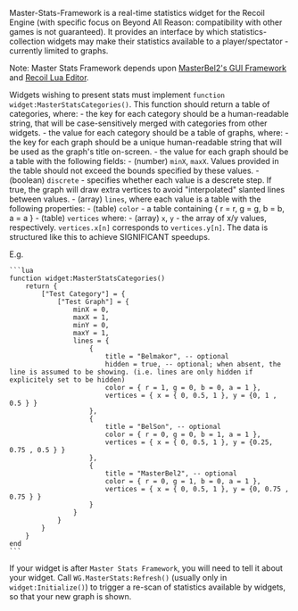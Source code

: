 Master-Stats-Framework is a real-time statistics widget for the Recoil Engine (with specific focus on Beyond All Reason: compatibility with other games is not guaranteed). It provides an interface by which statistics-collection widgets may make their statistics available to a player/spectator - currently limited to graphs.

Note: Master Stats Framework depends upon [MasterBel2's GUI Framework](https://github/MasterBel2/Master-GUI-Framework) and [Recoil Lua Editor](https://github.com/MasterBel2/Recoil-Lua-Editor).

Widgets wishing to present stats must implement `function widget:MasterStatsCategories()`.
This function should return a table of categories, where: 
    - the key for each category should be a human-readable string, that will be case-sensitively merged with categories from other widgets.
    - the value for each category should be a table of graphs, where:
      - the key for each graph should be a unique human-readable string that will be used as the graph's title on-screen.
      - the value for each graph should be a table with the following fields:
        - (number) `minX`, `maxX`. Values provided in the table should not exceed the bounds specified by these values.
        - (boolean) `discrete` - specifies whether each value is a descrete step. If true, the graph will draw extra vertices to avoid "interpolated" slanted lines between values.
        - (array) `lines`, where each value is a table with the following properties:
          - (table) `color` - a table containing { r = r, g = g, b = b, a = a }
          - (table) `vertices` where:
            - (array) `x`, `y` - the array of x/y values, respectively. `vertices.x[n]` corresponds to `vertices.y[n]`. The data is structured like this to achieve SIGNIFICANT speedups.

E.g. 

    ```lua
    function widget:MasterStatsCategories()
        return {
            ["Test Category"] = {
                ["Test Graph"] = {
                    minX = 0,
                    maxX = 1,
                    minY = 0,
                    maxY = 1,
                    lines = {
                        {
                            title = "Belmakor", -- optional
                            hidden = true, -- optional; when absent, the line is assumed to be showing. (i.e. lines are only hidden if explicitely set to be hidden)
                            color = { r = 1, g = 0, b = 0, a = 1 },
                            vertices = { x = { 0, 0.5, 1 }, y = {0, 1 , 0.5 } }
                        },
                        {
                            title = "BelSon", -- optional
                            color = { r = 0, g = 0, b = 1, a = 1 },
                            vertices = { x = { 0, 0.5, 1 }, y = {0.25, 0.75 , 0.5 } }
                        },
                        {
                            title = "MasterBel2", -- optional
                            color = { r = 0, g = 1, b = 0, a = 1 },
                            vertices = { x = { 0, 0.5, 1 }, y = {0, 0.75 , 0.75 } }
                        }
                    }
                }
            }
        }
    end
    ```

If your widget is after `Master Stats Framework`, you will need to tell it about your widget. Call `WG.MasterStats:Refresh()` (usually only in `widget:Initialize()`) to trigger a re-scan of statistics available by widgets, so that your new graph is shown.